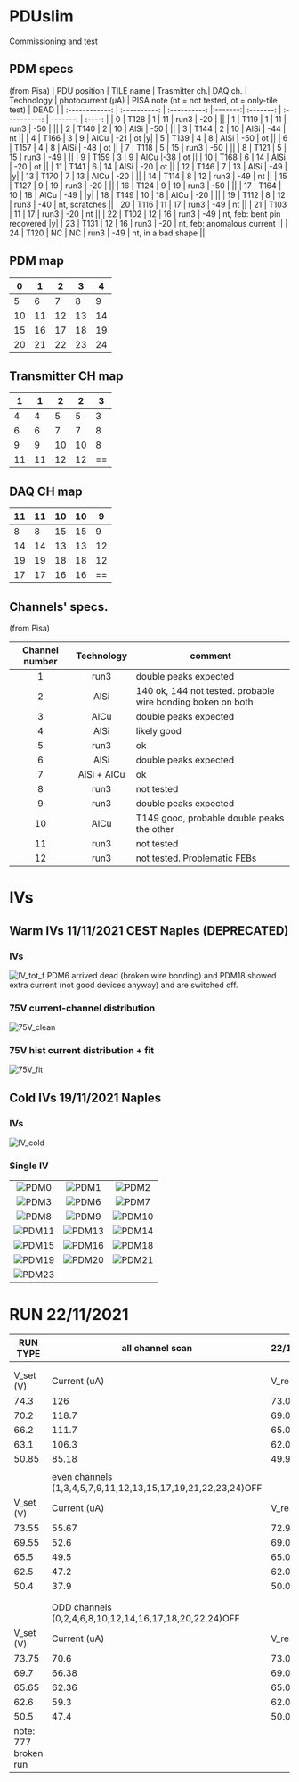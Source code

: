 # PDUslim
Commissioning and test


## PDM specs
(from Pisa)
| PDU position   | TILE name    | Trasmitter ch.| DAQ ch. | Technology |  photocurrent (μA) | PISA note (nt = not tested, ot = only-tile test) | DEAD |
| :------------: | :----------: | :----------:  |:-------:| :-------: | :----------: | -------: | :----: |
| 0 | T128 | 1 | 11 | run3 | -20 | ||
| 1 | T119 | 1 | 11 | run3 | -50 | ||
| 2 | T140 | 2 | 10 | AlSi | -50 | ||
| 3 | T144 | 2 | 10 | AlSi | -44 | nt ||
| 4 | T166 | 3 | 9 | AlCu | -21 | ot |y|
| 5 | T139 | 4 | 8 | AlSi | -50 | ot ||
| 6 |  T157 | 4 | 8 | AlSi | -48 | ot ||
| 7 |  T118 | 5 | 15 | run3 | -50 | ||
| 8 |  T121 | 5 | 15 | run3 | -49 | ||
| 9 |  T159 | 3 | 9 | AlCu |-38 | ot ||
| 10 |  T168 | 6 | 14 | AlSi | -20 | ot ||
| 11 | T141 | 6 | 14 | AlSi | -20 | ot ||
| 12 | T146 | 7 | 13 | AlSi | -49 | |y|
| 13 | T170 | 7 | 13 | AlCu | -20 | ||
| 14 | T114 | 8 | 12 | run3 | -49 | nt ||
| 15 | T127 | 9 | 19 | run3 | -20 | ||
| 16 | T124 | 9 | 19 | run3 | -50 | ||
| 17 | T164 | 10 | 18 | AlCu | -49 | |y|
| 18 | T149 | 10 | 18 | AlCu | -20 | ||
| 19 | T112 | 8 | 12 | run3 | -40 | nt, scratches ||
| 20 | T116 | 11 | 17 | run3 | -49 | nt ||
| 21 | T103 | 11 | 17 | run3 | -20 | nt ||
| 22 | T102 | 12 | 16 | run3 | -49 | nt, feb: bent pin recovered |y|
| 23 | T131 | 12 | 16 | run3 | -20 | nt, feb: anomalous current ||
| 24 | T120 | NC | NC | run3 | -49 | nt, in a bad shape ||


## PDM map
| 0 | 1 | 2 | 3 | 4 |
|---|---|---|---|---|
| 5 | 6 | 7 | 8 | 9 |
| 10 | 11 | 12 | 13 | 14 |
| 15 | 16 | 17 | 18 | 19 |
| 20 | 21 | 22 | 23 | 24 |
## Transmitter CH map
| 1 | 1 | 2 | 2 | 3 |
|---|---|---|---|---|
| 4| 4 | 5 | 5 | 3 |
| 6 | 6 | 7 | 7 | 8 |
| 9 | 9 | 10 | 10 | 8 |
| 11 | 11 | 12 | 12 | == |
## DAQ CH map
| 11 | 11 | 10 | 10 | 9|
|---|---|---|---|---|
| 8 | 8 | 15 | 15 | 9 |
| 14 | 14 | 13 | 13 | 12 |
| 19 | 19 | 18 | 18 | 12 |
| 17 | 17 | 16 | 16 | == |



## Channels' specs.
(from Pisa)

| Channel number | Technology | comment |
| :------------: | :----------: | ------- |
| 1 | run3 | double peaks expected |
| 2 | AlSi | 140 ok, 144 not tested. probable wire bonding boken on both |
| 3 | AlCu | double peaks expected |
| 4 | AlSi | likely good |
| 5 | run3 | ok |
| 6 | AlSi | double peaks expected |
| 7 | AlSi + AlCu | ok
| 8 | run3 | not tested |
| 9 | run3 | double peaks expected |
| 10 | AlCu | T149 good, probable double peaks the other |
| 11 | run3 | not tested |
| 12 | run3 | not tested. Problematic FEBs |


# IVs
## Warm IVs 11/11/2021 CEST Naples (DEPRECATED)
### IVs
![IV_tot_f](https://user-images.githubusercontent.com/75016958/142066592-ef2d97b7-2da4-4fd5-bd7c-880adddacea6.png)
PDM6 arrived dead (broken wire bonding) and PDM18 showed extra current (not good devices anyway) and are switched off.
 
 ### 75V current-channel distribution
 
![75V_clean](https://user-images.githubusercontent.com/75016958/142195353-16a2addb-9ea2-4c2a-b891-231829dff24e.png)


### 75V hist current distribution + fit
![75V_fit](https://user-images.githubusercontent.com/75016958/142198595-9931e6f6-344f-4140-92be-074ed490c8da.png)

## Cold IVs 19/11/2021 Naples
### IVs
![IV_cold](https://user-images.githubusercontent.com/75016958/142669048-33d58dbc-8304-46be-ae72-e36a4fc70999.png)
### Single IV

||||
|:--:|:--:|:--:|
|![PDM0](https://user-images.githubusercontent.com/75016958/142742247-cc8a2b89-13d9-4a60-8241-958f789bb455.png)|![PDM1](https://user-images.githubusercontent.com/75016958/142742249-8f68f101-7511-4b72-9884-e6506adba173.png)|![PDM2](https://user-images.githubusercontent.com/75016958/142742255-f8130bc6-6604-493d-b992-22169329c226.png)|
|![PDM3](https://user-images.githubusercontent.com/75016958/142742277-63f8011f-49f3-4c21-8da1-e7def1236561.png)|![PDM6](https://user-images.githubusercontent.com/75016958/142742280-3c95cf8d-f726-4aec-b52a-ea1ff6a5c1a7.png)|![PDM7](https://user-images.githubusercontent.com/75016958/142742284-5ef54602-d986-4b72-a9b9-472dbb064008.png)|
|![PDM8](https://user-images.githubusercontent.com/75016958/142742287-bd2eab00-1f93-4f53-bf54-772a92090f91.png)|![PDM9](https://user-images.githubusercontent.com/75016958/142742292-d0a927ae-dd6f-426e-9a79-4483a5c95694.png)|![PDM10](https://user-images.githubusercontent.com/75016958/142742295-d435268b-4aef-4595-b215-6ca2bce1d4b2.png)|
|![PDM11](https://user-images.githubusercontent.com/75016958/142742297-a32985e9-e8a0-4241-8c21-97d6ffa2b6fd.png)|![PDM13](https://user-images.githubusercontent.com/75016958/142742305-c69b168c-1ed2-4980-bf0c-4546713f499c.png)|![PDM14](https://user-images.githubusercontent.com/75016958/142742310-eb05279c-6a66-4436-9ead-39ad08045673.png)|
|![PDM15](https://user-images.githubusercontent.com/75016958/142742316-cbe2c836-7bd7-4aaa-9f9d-7b15afbe004e.png)|![PDM16](https://user-images.githubusercontent.com/75016958/142742318-332c6ae4-8d66-4feb-8143-b8f9f6c4f177.png)|![PDM18](https://user-images.githubusercontent.com/75016958/142742320-166e3c45-9e58-425e-9cc1-bf4afb5b0f9d.png)|
|![PDM19](https://user-images.githubusercontent.com/75016958/142742324-c436abf5-6b4f-4b4d-9b3d-80c736cf6a9f.png)|![PDM20](https://user-images.githubusercontent.com/75016958/142742326-34f62f55-bb3a-45a6-a5b7-f8b97d3dc182.png)|![PDM21](https://user-images.githubusercontent.com/75016958/142742331-2d92e358-97c9-4b3f-9134-40d19d89bf5e.png)|
|![PDM23](https://user-images.githubusercontent.com/75016958/142742333-fc37cc3f-b4b2-4840-adf9-0d9a0e273f94.png)||

# RUN 22/11/2021

| RUN TYPE             | all channel scan                                             | 22/11/2021 |      |          |
| -------------------- | ------------------------------------------------------------ | ---------- | ---- | -------- |
|                      |                                                              |            |      |          |  |
|                      |                                                              |            |      |          |  |
| V\_set (V)           | Current (uA)                                                 | V\_real (V)| RUN# | VoV (V)  | ev. number |
| 74.3                 | 126                                                          | 73.04      | 765  | 9.02     | 100k |
| 70.2                 | 118.7                                                        | 69.013     | 766  | 7.0065   | 113k |
| 66.2                 | 111.7                                                        | 65.083     | 767  | 5.0415   | 115k |
| 63.1                 | 106.3                                                        | 62.037     | 768  | 3.5185   | 113k |
| 50.85                | 85.18                                                        | 49.9982    | 769  | \-2.5009 | 113k |
|                      |                                                              |            |      |          |  |
|                      | even channels (1,3,4,5,7,9,11,12,13,15,17,19,21,22,23,24)OFF |            |      |          |  |
| V\_set (V)           | Current (uA)                                                 | V\_real (V)| RUN# | VoV (V)  | ev. number |
| 73.55                | 55.67                                                        | 72.9933    | 774  | 8.99665  | 111k |
| 69.55                | 52.6                                                         | 69.024     | 773  | 7.012    | 102k |
| 65.5                 | 49.5                                                         | 65.005     | 772  | 5.0025   | 111k |
| 62.5                 | 47.2                                                         | 62.028     | 771  | 3.514    | 112k |
| 50.4                 | 37.9                                                         | 50.021     | 770  | \-2.4895 | 112k |
|                      |                                                              |            |      |          |  |
|                      |                                                              |            |      |          |  |
|                      | ODD channels (0,2,4,6,8,10,12,14,16,17,18,20,22,24)OFF       |            |      |          |  |
| V\_set (V)           | Current (uA)                                                 | V\_real (V)| RUN# | VoV (V)  | ev. number |
| 73.75                | 70.6                                                         | 73.044     | 780  | 9.022    | 113k |
| 69.7                 | 66.38                                                        | 69.0362    | 779  | 7.0181   | 112k |
| 65.65                | 62.36                                                        | 65.0264    | 778  | 5.0132   | 112k |
| 62.6                 | 59.3                                                         | 62.007     | 776  | 3.5035   | 112k |
| 50.5                 | 47.4                                                         | 50.026     | 775  | \-2.487  | 112k |
| note: 777 broken run |                                                              |            |      |
